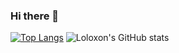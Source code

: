 ### Hi there 👋

<!--
**Loloxon/Loloxon** is a ✨ _special_ ✨ repository because its `README.md` (this file) appears on your GitHub profile.

Here are some ideas to get you started:

- 🔭 I’m currently working on ...
- 🌱 I’m currently learning ...
- 👯 I’m looking to collaborate on ...
- 🤔 I’m looking for help with ...
- 💬 Ask me about ...
- 📫 How to reach me: ...
- 😄 Pronouns: ...
- ⚡ Fun fact: ...
-->

[![Top Langs](https://github-readme-stats.vercel.app/api/top-langs/?username=Loloxon&hide=starlark,shell,Makefile,CMake&layout=compact&theme=tokyonight)](https://github.com/Loloxon/github-readme-stats)
![Loloxon's GitHub stats](https://github-readme-stats.vercel.app/api?username=Loloxon&show_icons=true&theme=merko)
